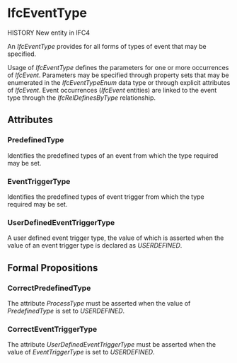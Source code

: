 # IfcEventType

>
<!-- end of short definition -->

 HISTORY New entity in IFC4

An _IfcEventType_ provides for all forms of types of event that may be specified.

Usage of _IfcEventType_ defines the parameters for one or more occurrences of _IfcEvent_. Parameters may be specified through property sets that may be enumerated in the _IfcEventTypeEnum_ data type or through explicit attributes of _IfcEvent_. Event occurrences (_IfcEvent_ entities) are linked to the event type through the _IfcRelDefinesByType_ relationship.

## Attributes

### PredefinedType
Identifies the predefined types of an event from which the type required may be set.

### EventTriggerType
Identifies the predefined types of event trigger from which the type required may be set.

### UserDefinedEventTriggerType
A user defined event trigger type, the value of which is asserted when the value of an event trigger type is declared as _USERDEFINED_.

## Formal Propositions

### CorrectPredefinedType
The attribute _ProcessType_ must be asserted when the value of _PredefinedType_ is set to _USERDEFINED_.

### CorrectEventTriggerType
The attribute _UserDefinedEventTriggerType_ must be asserted when the value of _EventTriggerType_ is set to _USERDEFINED_.
